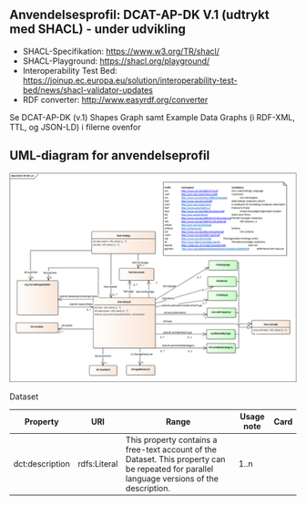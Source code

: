 ## Anvendelsesprofil: DCAT-AP-DK V.1 (udtrykt med SHACL) - under udvikling

* SHACL-Specifikation: https://www.w3.org/TR/shacl/
* SHACL-Playground: https://shacl.org/playground/
* Interoperability Test Bed: https://joinup.ec.europa.eu/solution/interoperability-test-bed/news/shacl-validator-updates
* RDF converter: http://www.easyrdf.org/converter

Se DCAT-AP-DK (v.1) Shapes Graph samt Example Data Graphs (i RDF-XML, TTL, og JSON-LD) i filerne ovenfor

## UML-diagram for anvendelseprofil
![alt text](https://github.com/digst/DCAT-AP-DK/blob/master/v.1/DCAT-AP-DKv1.png "UML Diagram")


Dataset

Property|	URI|	Range|	Usage note|	Card |
|---|---|---|---|---|
|  dct:description	 |  rdfs:Literal |  This property contains a free-text account of the Dataset. This property can be repeated for parallel language versions of the description.	 |  1..n |   |
